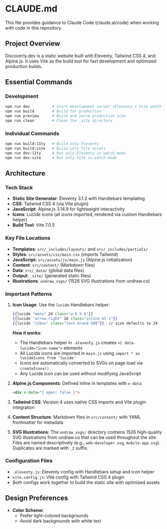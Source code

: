 # CLAUDE.md

This file provides guidance to Claude Code (claude.ai/code) when working with code in this repository.

## Project Overview

Discoverly.dev is a static website built with Eleventy, Tailwind CSS 4, and Alpine.js. It uses Vite as the build tool for fast development and optimized production builds.

## Essential Commands

### Development
```bash
npm run dev          # Start development server (Eleventy + Vite watch mode)
npm run build        # Build for production
npm run preview      # Build and serve production site
npm run clean        # Clean the _site directory
```

### Individual Commands
```bash
npm run build:11ty   # Build only Eleventy
npm run build:vite   # Build only Vite assets
npm run dev:11ty     # Run only Eleventy in watch mode
npm run dev:vite     # Run only Vite in watch mode
```

## Architecture

### Tech Stack
- **Static Site Generator**: Eleventy 3.1.2 with Handlebars templating
- **CSS**: Tailwind CSS 4 (via Vite plugin)
- **JavaScript**: Alpine.js 3.14.9 for lightweight interactivity
- **Icons**: Lucide icons (all icons imported, rendered via custom Handlebars helper)
- **Build Tool**: Vite 7.0.5

### Key File Locations
- **Templates**: `src/_includes/layouts/` and `src/_includes/partials/`
- **Styles**: `src/assets/css/main.css` (imports Tailwind)
- **JavaScript**: `src/assets/js/main.js` (Alpine.js initialization)
- **Content**: `src/content/` (Markdown files)
- **Data**: `src/_data/` (global data files)
- **Output**: `_site/` (generated static files)
- **Illustrations**: `undraw_svgs/` (1526 SVG illustrations from undraw.co)

### Important Patterns

1. **Icon Usage**: Use the `lucide` Handlebars helper:
   ```handlebars
   {{lucide "menu" 24 class="w-6 h-6"}}
   {{lucide "arrow-right" 16 class="inline ml-1"}}
   {{lucide "inbox" class="text-brand-500"}}  // size defaults to 24
   ```
   
   **How it works**:
   - The Handlebars helper in `.eleventy.js` creates `<i data-lucide="icon-name">` elements
   - All Lucide icons are imported in `main.js` using `import * as lucideIcons from 'lucide'`
   - Icons are automatically converted to SVGs on page load via `createIcons()`
   - Any Lucide icon can be used without modifying JavaScript

2. **Alpine.js Components**: Defined inline in templates with `x-data`:
   ```html
   <div x-data="{ open: false }">
   ```

3. **Tailwind CSS**: Version 4 uses native CSS imports and Vite plugin integration

4. **Content Structure**: Markdown files in `src/content/` with YAML frontmatter for metadata

5. **SVG Illustrations**: The `undraw_svgs/` directory contains 1526 high-quality SVG illustrations from undraw.co that can be used throughout the site. Files are named descriptively (e.g., `web-developer.svg`, `mobile-app.svg`). Duplicates are marked with `_2` suffix.

### Configuration Files
- `.eleventy.js`: Eleventy config with Handlebars setup and icon helper
- `vite.config.js`: Vite config with Tailwind CSS 4 plugin
- Both configs work together to build the static site with optimized assets

## Design Preferences

- **Color Scheme**: 
  - Prefer light-colored backgrounds
  - Avoid dark backgrounds with white text